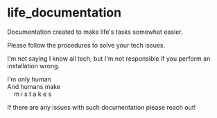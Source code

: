 # life_documentation
Documentation created to make life's tasks somewhat easier. 

Please follow the procedures to solve your tech issues.

<p>I'm not saying I know all tech, but I'm not responsible if you perform an installation wrong.<br>
  
I'm only human<br>
And humans make<br>
&nbsp;&nbsp;&nbsp;&nbsp;m i s t a k e s</p>

If there are any issues with such documentation please reach out!
